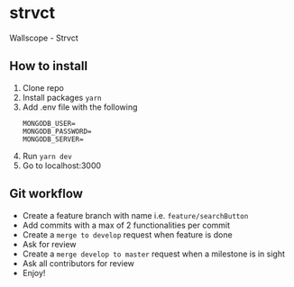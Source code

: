 # strvct
Wallscope - Strvct

## How to install
1. Clone repo
1. Install packages `yarn`
1. Add .env file with the following
    ```.env
    MONGODB_USER=
    MONGODB_PASSWORD=
    MONGODB_SERVER=
    ```
1. Run `yarn dev`
1. Go to localhost:3000

## Git workflow
- Create a feature branch with name i.e. `feature/searchButton`
- Add commits with a max of 2 functionalities per commit
- Create a `merge to develop` request when feature is done
- Ask for review
- Create a `merge develop to master` request when a milestone is in sight
- Ask all contributors for review
- Enjoy!
